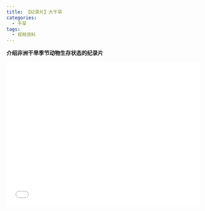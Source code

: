 ```yaml
---
title: 【纪录片】大干旱
categories:
  - 干旱
tags:
  - 视频资料
---
```

**介绍非洲干旱季节动物生存状态的纪录片**
<div style="position:relative; padding-bottom:75%; width:100%; height:0">
    <iframe src="//player.bilibili.com/player.html?aid=29478401&bvid=BV1nW411R7dp&cid=51253498&page=1"" scrolling="no" border="0" frameborder="no" framespacing="0" allowfullscreen="true" style="position:absolute; height: 100%; width: 100%;"></iframe>
</div>